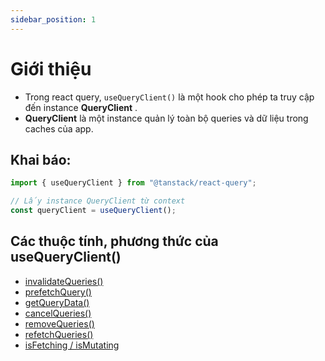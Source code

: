 ```yaml
---
sidebar_position: 1
---
```


# Giới thiệu

- Trong react query, `useQueryClient()` là một hook cho phép ta truy cập đến instance **QueryClient** .
- **QueryClient** là một instance quản lý toàn bộ queries và dữ liệu trong caches của app.

## Khai báo:

```ts
import { useQueryClient } from "@tanstack/react-query";

// Lấy instance QueryClient từ context
const queryClient = useQueryClient();
```

## Các thuộc tính, phương thức của useQueryClient()

- [invalidateQueries()](./invalidateQueries)
- [prefetchQuery()](./prefetchQuery)
- [getQueryData()](./getQueryData)
- [cancelQueries()](./cancelQueries)
- [removeQueries()](./removeQueries)
- [refetchQueries()](./refetchQueries)
- [isFetching / isMutating](./isFetching-isMutating)
